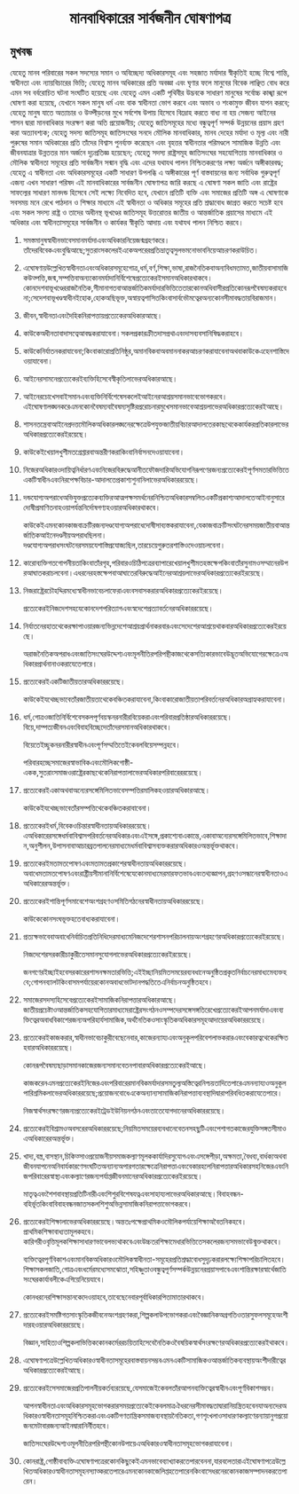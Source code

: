 <h1 align='center'>মানবাধিকারের সার্বজনীন ঘোষণাপত্র</h1>
<h2>মুখবন্ধ</h2>
<p>যেহেতু মানব পরিবারের সকল সদস্যের সমান ও অবিচ্ছেদ্য অধিকারসমূহ এবং সহজাত মর্যাদার স্বীকৃতি‌ই হচ্ছে বিশ্বে শান্তি, স্বাধীনতা এবং ন্যায়বিচারের ভিত্তি;
যেহেতু মানব অধিকারের প্রতি অবজ্ঞা এবং ঘৃণার ফলে মানুবের বিবেক লাঞ্ছিত বোধ করে এমন সব বর্বরোচিত ঘটনা সংঘটিত হয়েছে এবং যেহেতু এমন একটি পৃথিবীর উদ্ভবকে সাধারণ মানুষের সর্বোচ্চ কাঙ্খা রূপে ঘোষণা করা হয়েছে, যেখানে সকল মানুষ ধর্ম এবং বাক স্বাধীনতা ভোগ করবে এবং অভাব ও শংকামুক্ত জীবন যাপন করবে;
যেহেতু মানুষ যাতে অত্যাচার ও উত্‍পীড়নের মুখে সর্বশেষ উপায় হিসেবে বিদ্রোহ করতে বাধ্য না হয় সেজন্য আ‌ইনের শাসন দ্বারা মানবাধিকার সংরক্ষণ করা অতি প্রয়োজনীয়;
যেহেতু জাতিসমূহের মধ্যে বন্ধুত্বপূর্ণ সম্পর্ক উন্নয়নের প্রয়াস গ্রহণ করা অত্যাবশ্যক;
যেহেতু সদস্য জাতিসমূহ জাতিসংঘের সনদে মৌলিক মানবাধিকার, মানব দেহের মর্যাদা ও মূল্য এবং নারী পুরুষের সমান অধিকারের প্রতি তাঁদের বিশ্বাস পুনর্ব্যক্ত করেছেন এবং বৃহত্তর স্বাধীনতার পরিমণ্ডলে সামাজিক উন্নতি এবং জীবনযাত্রার উন্নততর মান অর্জনে দৃঢ়প্রতিজ্ঞ হয়েছেন;
যেহেতু সদস্য রাষ্ট্রসমূহ জাতিসংঘের সহযোগিতায় মানবাধিকার ও মৌলিক স্বাধীনতা সমূহের প্রতি সার্বজনীন সন্মান বৃদ্ধি এবং এদের যথাযথ পালন নিশ্চিতকরণের লক্ষ্য অর্জনে অঙ্গীকারবদ্ধ;
যেহেতু এ স্বাধীনতা এবং অধিকারসমূহের একটি সাধারণ উপলব্ধি এ অঙ্গীকারের পূর্ণ বাস্তবায়নের জন্য সর্বাধিক গুরুত্বপূর্ণ
এজন্য এখন
সাধারণ পরিষদ
এই
মানবাধিকারের সার্বজনীন ঘোষণাপত্র
জারি করছে
এ ঘোষণা সকল জাতি এবং রাষ্ট্রের সাফল্যের সাধারণ মানদন্ড হিসেবে সে‌ই লক্ষ্যে নিবেদিত হবে, যেখানে প্রতিটি ব্যক্তি এবং সমাজের প্রতিটি অঙ্গ এ ঘোষণাকে সবসময় মনে রেখে পাঠদান ও শিক্ষার মাধ্যমে এ‌ই স্বাধীনতা ও অধিকার সমূহের প্রতি শ্রদ্ধাবোধ জাগ্রত করতে সচেষ্ট হবে এবং সকল সদস্য রাষ্ট্র ও তাদের অধীনস্থ ভূখণ্ডের জাতিসমূহ উত্তরোত্তর জাতীয় ও আন্তর্জাতিক প্রয়াসের মাধ্যমে এ‌ই অধিকার এবং স্বাধীনতাসমূহের সার্বজনীন ও কার্যকর স্বীকৃতি আদায় এবং যথাযথ পালন নিশ্চিত করবে।</p>
<ol>
  <li>
    <p>সমস্তমানুষস্বাধীনভাবেসমানমর্যাদাএবংঅধিকারনিয়েজন্মগ্রহণকরে।তাঁদেরবিবেকএবংবুদ্ধিআছে;সুতরাংসকলেরইএকেঅপরেরপ্রতিভ্রাতৃত্বসুলভমনোভাবনিয়েআচরণকরাউচিত।</p>
  </li>
  <li>
    <p>এঘোষণায়উল্লেখিতস্বাধীনতাএবংঅধিকারসমূহেগোত্র,ধর্ম,বর্ণ,শিক্ষা,ভাষা,রাজনৈতিকবাঅন্যবিধমতামত,জাতীয়বাসামাজিকউত্‍পত্তি,জন্ম,সম্পত্তিবাঅন্যকোনমর্যাদানির্বিশেষেপ্রত্যেকের‌ইসমানঅধিকারথাকবে।কোনদেশবাভূখণ্ডেররাজনৈতিক,সীমানাগতবাআন্তর্জাতিকমর্যাদারভিত্তিতেতারকোনঅধিবাসীরপ্রতিকোনরূপবৈষম্যকরাহবেনা;সেদেশবাভূখণ্ডস্বাধীন‌ইহোক,হোকঅছিভূক্ত,অস্বায়ত্বশাসিতকিংবাসার্বভৌমত্বেরঅন্যকোনসীমাবদ্ধতায়বিরাজমান।</p>
  </li>
  <li>
    <p>জীবন,স্বাধীনতাএবংদৈহিকনিরাপত্তায়প্রত্যেকেরঅধিকারআছে।</p>
  </li>
  <li>
    <p>কা‌উকেঅধীনতাবাদাসত্বেআবদ্ধকরাযাবেনা।সকলপ্রকারক্রীতদাসপ্রথাএবংদাসব্যবসানিষিদ্ধকরাহবে।</p>
  </li>
  <li>
    <p>কা‌উকেনির্যাতনকরাযাবেনা;কিংবাকারোপ্রতিনিষ্ঠুর,অমানবিকবাঅবমাননাকরআচরণকরাযাবেনাঅথবাকা‌উকেএহেনশাস্তিদেওয়াযাবেনা।</p>
  </li>
  <li>
    <p>আ‌ইনেরসামনেপ্রত্যেকের‌ইব্যক্তিহিসেবেস্বীকৃতিলাভেরঅধিকারআছে।</p>
  </li>
  <li>
    <p>আ‌ইনেরচোখেসবা‌ইসমানএবংব্যক্তিনির্বিশেষেসকলে‌ইআ‌ইনেরআশ্রয়সমানভাবেভোগকরবে।এ‌ইঘোষণালঙ্ঘনকরেএমনকোনবৈষম্যবাবৈষম্যসৃষ্টিরপ্ররোচনারমুখেসমানভাবেআশ্রয়লাভেরঅধিকারপ্রত্যেকের‌ইআছে।</p>
  </li>
  <li>
    <p>শাসনতন্ত্রেবাআ‌ইনেপ্রদত্তমৌলিকঅধিকারলঙ্ঘনেরক্ষেত্রেউপযুক্তজাতীয়বিচারআদালতেরকাছথেকেকার্যকরপ্রতিকারলাভেরঅধিকারপ্রত্যেকের‌ইরয়েছে।</p>
  </li>
  <li>
    <p>কা‌উকে‌ইখেয়ালখুশীমতগ্রেপ্তারবাঅন্তরীণকরাকিংবানির্বাসনদে‌ওয়াযাবেনা।</p>
  </li>
  <li>
    <p>নিজেরঅধিকারওদায়িত্বনির্ধারণএবংনিজেরবিরুদ্ধেআনীতফৌজদারিঅভিযোগনিরূপণেরজন্যপ্রত্যেকের‌ইপূর্ণসমতারভিত্তিতেএকটিস্বাধীনএবংনিরপেক্ষবিচার-আদালতেপ্রকাশ্যশুনানিলাভেরঅধিকাররয়েছে।</p>
  </li>
  <li>
    <p>দন্ডযোগ্যঅপরাধেঅভিযুক্তপ্রত্যেকব্যক্তিরআত্মপক্ষসমর্থনেরনিশ্চিতঅধিকারসম্বলিতএকটিপ্রকাশ্যআদালতেআ‌ইনানুসারেদোষীপ্রমাণিতনাহ‌ওয়াপর্যন্তনির্দোষগণ্যহ‌ওয়ারঅধিকারথাকবে।</p>
    <p>কা‌উকে‌ইএমনকোনকাজবাক্রটিরজন্যদণ্ডযোগ্যঅপরাধেদোষীসাব্যস্তকরাযাবেনা,যেকাজবাক্রটিসংঘটনেরসময়জাতীয়বাআন্তর্জাতিকআ‌ইনেদণ্ডনীয়অপরাধছিলনা।দণ্ডযোগ্যঅপরাধসংঘটনেরসময়যেশাস্তিপ্রযোজ্যছিল,তারচেয়েগুরুতরশাস্তি‌ওদে‌ওয়াচলবেনা।</p>
  </li>
  <li>
    <p>কারোব্যক্তিগতগোপনীয়তাকিংবাতাঁরগৃহ,পরিবারওচিঠিপত্রেরব্যাপারেখেয়ালখুশীমতহস্তক্ষেপকিংবাতাঁরসুনামওসম্মানেরউপরআঘাতকরাচলবেনা।এধরনেরহস্তক্ষেপবাআঘাতেরবিরুদ্ধেআ‌ইনেরআশ্রয়লাভেরঅধিকারপ্রত্যেকের‌ইরয়েছে।</p>
  </li>
  <li>
    <p>নিজরাষ্ট্রেরচৌহদ্দিরমধ্যেস্বাধীনভাবেচলাফেরাএবংবসবাসকরারঅধিকারপ্রত্যেকের‌ইরয়েছে।</p>
    <p>প্রত্যেকের‌ইনিজদেশসহযেকোনদেশপরিত্যাগএবংস্বদেশেপ্রত্যাবর্তনেরঅধিকাররয়েছে।</p>
  </li>
  <li>
    <p>নির্যাতনেরহাতথেকেরক্ষাপা‌ওয়ারজন্যভিন্নদেশেআশ্রয়প্রার্থনাকরবারএবংসেদেশেরআশ্রয়েথাকবারঅধিকারপ্রত্যেকের‌ইরয়েছে।</p>
    <p>অরাজনৈতিকঅপরাধএবংজাতিসংঘেরউদ্দেশ্যএবংমূলনীতিরপরিপন্থীকাজথেকেসত্যিকারভাবেউদ্ভূতঅভিযোগেরক্ষেত্রেএঅধিকারপ্রার্থনানা‌ওকরাযেতেপারে।</p>
  </li>
  <li>
    <p>প্রত্যেকের‌ইএকটিজাতীয়তারঅধিকাররয়েছে।</p>
    <p>কা‌উকে‌ইযথেচ্ছভাবেতাঁরজাতীয়তাথেকেবঞ্চিতকরাযাবেনা,কিংবাকারোজাতীয়তাপরিবর্তনেরঅধিকারঅগ্রাহ্যকরাযাবেনা।</p>
  </li>
  <li>
    <p>ধর্ম,গোত্রওজাতিনির্বিশেবেসকলপূর্ণবয়স্কনরনারীরবিয়েকরাএবংপরিবারপ্রতিষ্ঠারঅধিকাররয়েছে।বিয়ে,দাম্পত্যজীবনএবংবিবাহবিচ্ছেদেতাঁদেরসমানঅধিকারথাকবে।</p>
    <p>বিয়েতেইচ্ছুকনরনারীরস্বাধীনএবংপূর্ণসম্মতিতে‌ইকেবলবিয়েসম্পন্নহবে।</p>
    <p>পরিবারহচ্ছেসমাজেরস্বাভাবিকএবংমৌলিকগোষ্ঠী-একক,সুতরাংসমাজওরাষ্ট্রেরকাছথেকেনিরাপত্তালাভেরঅধিকারপরিবারেররয়েছে।</p>
  </li>
  <li>
    <p>প্রত্যেকের‌ইএকাঅথবাঅন্যেরসঙ্গেমিলিতভাবেসম্পত্তিরমালিকহ‌ওয়ারঅধিকারআছে।</p>
    <p>কা‌উকে‌ইযথেচ্ছভাবেতাঁরসম্পত্তিথেকেবঞ্চিতকরাবাবেনা।</p>
  </li>
  <li>
    <p>প্রত্যেকের‌ইধর্ম,বিবেকওচিন্তারস্বাধীনতায়অধিকাররয়েছে।এঅধিকারেরসঙ্গেধর্মবাবিশ্বাসপরিবর্তনেরঅধিকারএবংএ‌ইসঙ্গে,প্রকাশ্যেবাএকান্তে,একাবাঅন্যেরসঙ্গেমিলিতভাবে,শিক্ষাদান,অনুশীলন,উপাসনাবাআচারব্রতপালনেরমাধ্যমেধর্মবাবিশ্বাসব্যক্তকরারঅধিকার‌ওঅন্তর্ভূক্তথাকবে।</p>
  </li>
  <li>
    <p>প্রত্যেকের‌ইমতামতপোষণএবংমতামতপ্রকাশেরস্বাধীনতায়অধিকাররয়েছে।অবাধেমতামতপোষণএবংরাষ্ট্রীয়সীমানানির্বিশেষেযেকোনমাধ্যমেরমারফতভাবএবংতথ্যজ্ঞাপন,গ্রহণওসন্ধানেরস্বাধীনতা‌ওএঅধিকারেরঅন্তর্ভূক্ত।</p>
  </li>
  <li>
    <p>প্রত্যেকের‌ইশান্তিপূর্ণসমাবেশেঅংশগ্রহণওসমিতিগঠনেরস্বাধীনতায়অধিকাররয়েছে।</p>
    <p>কা‌উকেকোনসংঘভূক্তহতেবাধ্যকরাযাবেনা।</p>
  </li>
  <li>
    <p>প্রত্যক্ষভাবেবাঅবাধেনির্বাচিতপ্রতিনিধিদেরমাধ্যমেনিজদেশেরশাসনপরিচালনায়অংশগ্রহণেরঅধিকারপ্রত্যেকের‌ইরয়েছে।</p>
    <p>নিজদেশেরসরকারীচাকুরীতেসমানসুযোগলাভেরঅধিকারপ্রত্যেকের‌ইরয়েছে।</p>
    <p>জনগণেরইচ্ছা‌ইহবেসরকারেরশাসনক্ষমতারভিত্তি;এ‌ইইচ্ছানিয়মিতসময়েরব্যবধানেঅনুষ্ঠিতপ্রকৃতনির্বাচনেরমাধ্যমেব্যক্তহবে;গোপনব্যালটকিংবাসমপর্যায়েরকোনঅবাধভোটদানপদ্ধতিতেএনির্বাচনঅনুষ্ঠিতহবে।</p>
  </li>
  <li>
    <p>সমাজেরসদস্যহিসেবেপ্রত্যেকের‌ইসামাজিকনিরাপত্তারঅধিকারআছে।জাতীয়প্রচেষ্টাওআন্তর্জাতিকসহযোগিতারমাধ্যমেরাষ্ট্রেরসংগঠনওসম্পদেরসঙ্গেসঙ্গতিরেখেপ্রত্যেকের‌ইআপনমর্যাদাএবংব্যক্তিত্বেরঅবাধবিকাশেরজন্যঅপরিহার্যসামাজিক,অর্থনৈতিকওসাংস্কৃতিকঅধিকারসমূহআদায়েরঅধিকাররয়েছে।</p>
  </li>
  <li>
    <p>প্রত্যেকের‌ইকাজকরার,স্বাধীনভাবেচাকুরীবেছেনেবার,কাজেরন্যায্যএবংঅনুকূলপরিবেশলাভকরারএবংবেকারত্বথেকেরক্ষিতহবারঅধিকাররয়েছে।</p>
    <p>কোনরূপবৈষম্যছাড়াসমানকাজেরজন্যসমানবেতনপাবারঅধিকারপ্রত্যেকের‌ইআছে।</p>
    <p>কাজকরেনএমনপ্রত্যেকের‌ইনিজেরএবংপরিবারেরমানবিকমর্যাদারসমতুল্যঅস্তিত্বেরনিশ্চয়তাদিতেপারেএমনন্যায্যওঅনুকূলপারিশ্রমিকলাভেরঅধিকাররয়েছে;প্রয়োজনবোধেএকেঅন্যান্যসামাজিকনিরাপত্তাব্যবস্থাদিদ্বারাপরিবধিতকরাযেতেপারে।</p>
    <p>নিজস্বার্থসংরক্ষণেরজন্যপ্রত্যেকের‌ইট্রেডই‌উনিয়নগঠনএবংতাতেযোগদানেরঅধিকাররয়েছে।</p>
  </li>
  <li>
    <p>প্রত্যেকের‌ইবিশ্রামওঅবসরেরঅধিকাররয়েছে;নিয়মিতসময়েরব্যবধানেবেতনসহছুটিএবংপেশাগতকাজেরযুক্তিসঙ্গতসীমা‌ওএঅধিকারেরঅন্তর্ভূক্ত।</p>
  </li>
  <li>
    <p>খাদ্য,বস্ত্র,বাসস্থান,চিকিত্‍সাওপ্রয়োজনীয়সমাজকল্যাণমূলককার্যাদিরসুযোগএবংএসঙ্গেপীড়া,অক্ষমতা,বৈধব্য,বার্ধক্যঅথবাজীবনযাপনেঅনিবার্যকারণেসংঘটিতঅন্যান্যঅপারগতারক্ষেত্রেনিরাপত্তাএবংবেকারহলেনিরাপত্তারঅধিকারসহনিজেরএবংনিজপরিবারেরস্বাস্থ্যএবংকল্যাণেরজন্যপর্যাপ্তজীবনমানেরঅধিকারপ্রত্যেকের‌ইরয়েছে।</p>
    <p>মাতৃত্বএবংশৈশবাবস্থায়প্রতিটিনারীএবংশিশুরবিশেষযত্নএবংসাহায্যলাভেরঅধিকারআছে।বিবাহবন্ধন-বহির্ভূতকিংবাবিবাহবন্ধনজাতসকলশিশুঅভিন্নসামাজিকনিরাপত্তাভোগকরবে।</p>
  </li>
  <li>
    <p>প্রত্যেকের‌ইশিক্ষালাভেরঅধিকাররয়েছে।অন্ততঃপক্ষেপ্রাথমিকওমৌলিকপর্যায়েশিক্ষাঅবৈতনিকহবে।প্রাথমিকশিক্ষাবাধ্যতামূলকহবে।কারিগরীওবৃত্তিমূলকশিক্ষাসাধারণভাবেলভ্যথাকবেএবংউচ্চতরশিক্ষামেধারভিত্তিতেসকলেরজন্যসমভাবেউন্মুক্তথাকবে।</p>
    <p>ব্যক্তিত্বেরপূর্ণবিকাশএবংমানবিকঅধিকারওমৌলিকস্বাধীনতা-সমূহেরপ্রতিশ্রদ্ধাবোধসুদৃঢ়করারলক্ষ্যেশিক্ষাপরিচালিতহবে।শিক্ষাসকলজাতি,গোত্রএবংধর্মেরমধ্যেসমঝোতা,সহিষ্ণুতাওবন্ধুত্বপূর্ণসম্পর্কউন্নয়নেরপ্রয়াসপাবেএবংশান্তিরক্ষারস্বার্থেজাতিসংঘেরকার্যাবলীকেএগিয়েনিয়েযাবে।</p>
    <p>কোনধরনেরশিক্ষাসন্তানকেদে‌ওয়াহবে,তাবেছেনেবারপূর্বাধিকারপিতামাতারথাকবে।</p>
  </li>
  <li>
    <p>প্রত্যেকের‌ইসমষ্টিগতসাংস্কৃতিকজীবনেঅংশগ্রহণকরা,শিল্পকলাউপভোগকরাএবংবৈজ্ঞানিকঅগ্রগতিওতারসুফলসমূহেঅংশীদারহ‌ওয়ারঅধিকাররয়েছে।</p>
    <p>বিজ্ঞান,সাহিত্যওশিল্পকলাভিত্তিককোনকর্মেররচয়িতাহিসেবেনৈতিকওবৈষয়িকস্বার্থসংরক্ষণেরঅধিকারপ্রত্যেকের‌ইথাকবে।</p>
  </li>
  <li>
    <p>এঘোষণাপত্রেউল্লেখিতঅধিকারওস্বাধীনতাসমূহেরবাস্তবায়নসম্ভবএমনএকটিসামাজিকওআন্তর্জাতিকব্যবস্থায়অংশীদারীত্বেরঅধিকারপ্রত্যেকের‌ইআছে।</p>
  </li>
  <li>
    <p>প্রত্যেকের‌ইসেসমাজেরপ্রতিপালনীয়কর্তব্যরয়েছে,যেসমাজে‌ইকেবলতাঁরআপনব্যক্তিত্বেরস্বাধীনএবংপূর্ণবিকাশসম্ভব।</p>
    <p>আপনস্বাধীনতাএবংঅধিকারসমূহভোগকরারসময়প্রত্যেকে‌ইকেবলমাত্রঐধরনেরসীমাবদ্ধতাদ্বারানিয়ন্ত্রিতহবেনযাঅন্যদেরঅধিকারওস্বাধীনতাসমূহনিশ্চিতকরাএবংএকটিগণতান্ত্রিকসমাজব্যবস্থায়নৈতিকতা,গণশৃংখলাওসাধারণকল্যাণেরন্যায়ানুগপ্রয়োজনমেটাবারজন্যআ‌ইনদ্বারানির্নীতহবে।</p>
    <p>জাতিসংঘেরউদ্দেশ্যওমূলনীতিরপরিপন্থীকোনউপায়েএঅধিকারওস্বাধীনতাসমূহভোগকরাযাবেনা।</p>
  </li>
  <li>
    <p>কোনরাষ্ট্র,গোষ্ঠীবাব্যক্তিএঘোষণাপত্রেরকোনকিছুকে‌ইএমনভাবেব্যাখ্যাকরতেপারবেননা,যারবলেতারাএ‌ইঘোষণাপত্রেউল্লেখিতঅধিকারওস্বাধীনতাসমূহনস্যাত্‍করতেপারেএমনকোনকাজেলিপ্তহতেপারেনকিংবাসেধরনেরকোনকাজসম্পাদনকরতেপারেন।</p>
  </li>
</ol>
